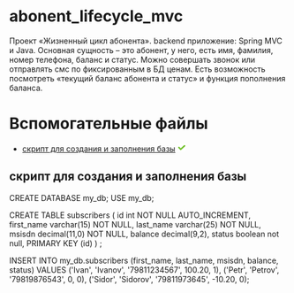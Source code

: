 # abonent_lifecycle_mvc
Проект «Жизненный цикл абонента». backend приложение: Spring MVC и Java. Основная сущность – это абонент, у него, есть имя, фамилия, номер телефона, баланс и статус. Можно совершать звонок или отправлять смс по фиксированным в БД ценам. Есть возможность посмотреть «текущий баланс абонента и статус» и функция пополнения баланса.

# Вспомогательные файлы

+ [скрипт для создания и заполнения базы](#скрипт-для-создания-и-заполнения-базы) ![icon][done]

[done]:done.png

## скрипт для создания и заполнения базы
CREATE DATABASE  my_db;
USE my_db;

CREATE TABLE subscribers (
  id int NOT NULL AUTO_INCREMENT,
  first_name varchar(15) NOT NULL,
  last_name varchar(25) NOT NULL,
  msisdn decimal(11,0) NOT NULL,
  balance decimal(9,2),
  status boolean not null,
  PRIMARY KEY (id)
) ;

INSERT INTO my_db.subscribers (first_name, last_name, msisdn, balance, status)
VALUES
	('Ivan', 'Ivanov', '79811234567', 100.20, 1),
	('Petr', 'Petrov', '79819876543', 0, 0),
	('Sidor', 'Sidorov', '79811973645', -10.20, 0);

